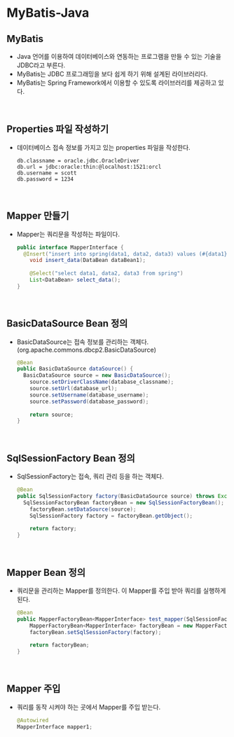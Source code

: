 # MyBatis-Java

## MyBatis

- Java 언어를 이용하여 데이터베이스와 연동하는 프로그램을 만들 수 있는 기술을 JDBC라고 부른다.
- MyBatis는 JDBC 프로그래밍을 보다 쉽게 하기 위해 설계된 라이브러리다.
- MyBatis는 Spring Framework에서 이용할 수 있도록 라이브러리를 제공하고 있다.

<br>

## Properties 파일 작성하기

- 데이터베이스 접속 정보를 가지고 있는 properties 파일을 작성한다.

  ```
  db.classname = oracle.jdbc.OracleDriver
  db.url = jdbc:oracle:thin:@localhost:1521:orcl
  db.username = scott
  db.password = 1234
  ```

<br>

## Mapper 만들기

- Mapper는 쿼리문을 작성하는 파일이다.

  ```java
  public interface MapperInterface {
  	@Insert("insert into spring(data1, data2, data3) values (#{data1}, #{data2}, #{data3})")
      void insert_data(DataBean dataBean1);
      
      @Select("select data1, data2, data3 from spring")
      List<DataBean> select_data();
  }
  ```

<br>

## BasicDataSource Bean 정의

- BasicDataSource는 접속 정보를 관리하는 객체다.(org.apache.commons.dbcp2.BasicDataSource)

  ```java
  @Bean
  public BasicDataSource dataSource() {
  	BasicDataSource source = new BasicDataSource();
      source.setDriverClassName(database_classname);
      source.setUrl(database_url);
      source.setUsername(database_username);
      source.setPassword(database_password);
      
      return source;
  }
  ```

<br>

## SqlSessionFactory Bean 정의

- SqlSessionFactory는 접속, 쿼리 관리 등을 하는 객체다.

  ```java
  @Bean
  public SqlSessionFactory factory(BasicDataSource source) throws Exception {
  	SqlSessionFactoryBean factoryBean = new SqlSessionFactoryBean();
      factoryBean.setDataSource(source);
      SqlSessionFactory factory = factoryBean.getObject();
      
      return factory;
  }
  ```

<br>

## Mapper Bean 정의

- 쿼리문을 관리하는 Mapper를 정의한다. 이 Mapper를 주입 받아 쿼리를 실행하게 된다.

  ```java
  @Bean
  public MapperFactoryBean<MapperInterface> test_mapper(SqlSessionFactory factory) throws Exception {
      MapperFactoryBean<MapperInterface> factoryBean = new MapperFactoryBean<MapperInterface>(MapperInterface.class);
      factoryBean.setSqlSessionFactory(factory);
      
      return factoryBean;
  }
  ```

<br>

## Mapper 주입

- 쿼리를 동작 시켜야 하는 곳에서 Mapper를 주입 받는다.

  ```java
  @Autowired
  MapperInterface mapper1;
  ```

  